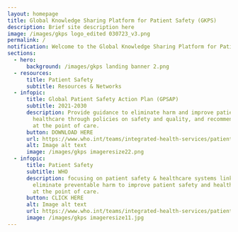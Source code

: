 ```yaml
---
layout: homepage
title: Global Knowledge Sharing Platform for Patient Safety (GKPS)
description: Brief site description here
image: /images/gkps logo_edited 030723_v3.png
permalink: /
notification: Welcome to the Global Knowledge Sharing Platform for Patient Safety (GKPS)
sections:
  - hero:
      background: /images/gkps landing banner 2.png
  - resources:
      title: Patient Safety
      subtitle: Resources & Networks
  - infopic:
      title: Global Patient Safety Action Plan (GPSAP)
      subtitle: 2021-2030
      description: Provide guidance to eliminate harm and improve patient safety in
        healthcare through policies on safety and quality, and recommendations
        at the point of care.
      button: DOWNLOAD HERE
      url: https://www.who.int/teams/integrated-health-services/patient-safety/policy/global-patient-safety-action-plan
      alt: Image alt text
      image: /images/gkps imageresize22.png
  - infopic:
      title: Patient Safety
      subtitle: WHO
      description: focusing on patient safety & healthcare systems linkages to
        eliminate preventable harm to improve patient safety and health outcomes
        at the point of care.
      button: CLICK HERE
      alt: Image alt text
      url: https://www.who.int/teams/integrated-health-services/patient-safety
      image: /images/gkps imageresize11.jpg
---
```

